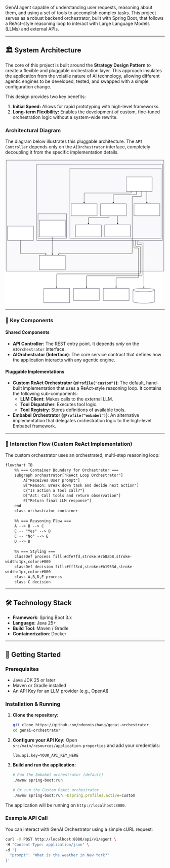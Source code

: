 GenAI agent capable of understanding user requests, reasoning about them, and using a set of tools to accomplish complex tasks. This project serves as a robust backend orchestrator, built with Spring Boot, that follows a ReAct-style reasoning loop to interact with Large Language Models (LLMs) and external APIs.

---

## 🏛️ System Architecture

The core of this project is built around the **Strategy Design Pattern** to create a flexible and pluggable orchestration layer. This approach insulates the application from the volatile nature of AI technology, allowing different agentic engines to be developed, tested, and swapped with a simple configuration change.

This design provides two key benefits:

1.  **Initial Speed:** Allows for rapid prototyping with high-level frameworks.
2.  **Long-term Flexibility:** Enables the development of custom, fine-tuned orchestration logic without a system-wide rewrite.

### Architectural Diagram

The diagram below illustrates this pluggable architecture. The `API Controller` depends only on the `AIOrchestrator` interface, completely decoupling it from the specific implementation details.

![Component Diagram](docs/arch.svg)

---

### 🧱 Key Components

#### Shared Components

- **API Controller**: The REST entry point. It depends _only_ on the `AIOrchestrator` interface.
- **AIOrchestrator (Interface)**: The core service contract that defines how the application interacts with any agentic engine.

#### Pluggable Implementations

- **Custom ReAct Orchestrator (`@Profile("custom")`)**: The default, hand-built implementation that uses a ReAct-style reasoning loop. It contains the following sub-components:
  - **LLM Client**: Makes calls to the external LLM.
  - **Tool Dispatcher**: Executes tool logic.
  - **Tool Registry**: Stores definitions of available tools.
- **Embabel Orchestrator (`@Profile("embabel")`)**: An alternative implementation that delegates orchestration logic to the high-level Embabel framework.

---

### 🔄 Interaction Flow (Custom ReAct Implementation)

The custom orchestrator uses an orchestrated, multi-step reasoning loop:

```mermaid
flowchart TB
    %% === Container Boundary for Orchastrator ===
    subgraph orchastrator["ReAct Loop Orchestrator"]
        A["Receives User prompt"]
        B["Reason: Break down task and decide next action"]
        C{"Is action a tool call?"}
        D["Act: Call tools and return observation"]
        E["Return final LLM response"]
    end
    class orchastrator container

    %% === Reasoning Flow ===
    A --> B --> C
    C -- "Yes" --> D
    C -- "No" --> E
    D --> B

    %% === Styling ===
    classDef process fill:#dfe7fd,stroke:#7b8ab8,stroke-width:1px,color:#000
    classDef decision fill:#fff3cd,stroke:#b1953d,stroke-width:1px,color:#000
    class A,B,D,E process
    class C decision
```

---

## 🛠️ Technology Stack

- **Framework**: Spring Boot 3.x
- **Language**: Java 25+
- **Build Tool**: Maven / Gradle
- **Containerization**: Docker

---

## 🚀 Getting Started

### Prerequisites

- Java JDK 25 or later
- Maven or Gradle installed
- An API Key for an LLM provider (e.g., OpenAI)

### Installation & Running

1.  **Clone the repository:**

    ```sh
    git clone https://github.com/ndenniszhang/genai-orchestrator
    cd genai-orchestrator
    ```

2.  **Configure your API Key:**
    Open `src/main/resources/application.properties` and add your credentials:

    ```properties
    llm.api.key=YOUR_API_KEY_HERE
    ```

3.  **Build and run the application:**
    ```sh
    # Run the Embabel orchestrator (default)
    ./mvnw spring-boot:run
    ```
    ```sh
    # Or run the Custom ReAct orchestrator
    ./mvnw spring-boot:run -Dspring.profiles.active=custom
    ```

The application will be running on `http://localhost:8080`.

### Example API Call

You can interact with GenAI Orchestrator using a simple cURL request:

```sh
curl -X POST http://localhost:8080/api/v1/agent \
-H "Content-Type: application/json" \
-d '{
  "prompt": "What is the weather in New York?"
}'
```
